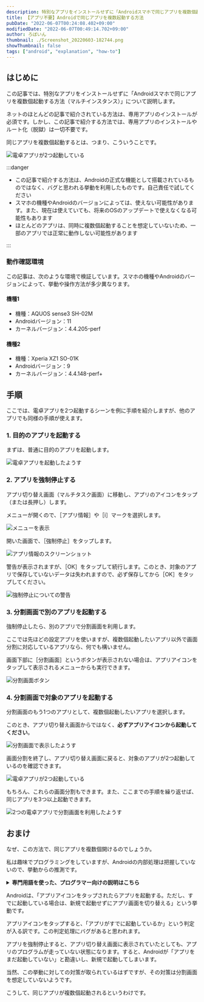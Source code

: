 ```yaml
---
description: 特別なアプリをインストールせずに「Androidスマホで同じアプリを複数個起動する方法」を説明します。ネットのほとんどの記事で紹介されている方法は、専用アプリのインストールが必須ですが、この記事の方法では一切インストール不要です。
title: 【アプリ不要】Androidで同じアプリを複数起動する方法
pubDate: "2022-06-07T00:24:08.402+09:00"
modifiedDate: "2022-06-07T00:49:14.702+09:00"
author: ろぼいん
thumbnail: ./Screenshot_20220603-182744.png
showThumbnail: false
tags: ["android", "explanation", "how-to"]
---
```


## はじめに

この記事では、特別なアプリをインストールせずに「Androidスマホで同じアプリを複数個起動する方法（マルチインスタンス）」について説明します。

ネットのほとんどの記事で紹介されている方法は、専用アプリのインストールが必須です。しかし、この記事で紹介する方法では、専用アプリのインストールやルート化（脱獄）は一切不要です。

同じアプリを複数個起動するとは、つまり、こういうことです。

![電卓アプリが2つ起動している](./Screenshot_20220603-182744.png)

:::danger

- この記事で紹介する方法は、Androidの正式な機能として搭載されているものではなく、バグと思われる挙動を利用したものです。自己責任で試してください
- スマホの機種やAndroidのバージョンによっては、使えない可能性があります。また、現在は使えていても、将来のOSのアップデートで使えなくなる可能性もあります
- ほとんどのアプリは、同時に複数個起動することを想定していないため、一部のアプリでは正常に動作しない可能性があります

:::

### 動作確認環境

この記事は、次のような環境で検証しています。スマホの機種やAndroidのバージョンによって、挙動や操作方法が多少異なります。

#### 機種1

- 機種：AQUOS sense3 SH-02M
- Androidバージョン：11
- カーネルバージョン：4.4.205-perf

#### 機種2

- 機種：Xperia XZ1 SO-01K
- Androidバージョン：9
- カーネルバージョン：4.4.148-perf+

## 手順

ここでは、電卓アプリを2つ起動するシーンを例に手順を紹介しますが、他のアプリでも同様の手順が使えます。

### 1. 目的のアプリを起動する

まずは、普通に目的のアプリを起動します。

![電卓アプリを起動したようす](./Screenshot_20220603-181113.png)

### 2. アプリを強制停止する

アプリ切り替え画面（マルチタスク画面）に移動し、アプリのアイコンをタップ（または長押し）します。

メニューが開くので、［アプリ情報］や［i］マークを選択します。

![メニューを表示](./Screenshot_20220603-181318.png)

開いた画面で、［強制停止］をタップします。

![アプリ情報のスクリーンショット](./Screenshot_20220603-181410.png)

警告が表示されますが、［OK］をタップして続行します。このとき、対象のアプリで保存していないデータは失われますので、必ず保存してから［OK］をタップしてください。

![強制停止についての警告](./Screenshot_20220603-181538.png)

### 3. 分割画面で別のアプリを起動する

強制停止したら、別のアプリで分割画面を利用します。

ここでは先ほどの設定アプリを使いますが、複数個起動したいアプリ以外で画面分割に対応しているアプリなら、何でも構いません。

画面下部に［分割画面］というボタンが表示されない場合は、アプリアイコンをタップして表示されるメニューからも実行できます。

![分割画面ボタン](./Screenshot_20220603-182057.png)

### 4. 分割画面で対象のアプリを起動する

分割画面のもう1つのアプリとして、複数個起動したいアプリを選択します。

このとき、アプリ切り替え画面からではなく、**必ずアプリアイコンから起動してください**。

![分割画面で表示したようす](./Screenshot_20220603-182334.png)

画面分割を終了し、アプリ切り替え画面に戻ると、対象のアプリが2つ起動しているのを確認できます。

![電卓アプリが2つ起動している](./Screenshot_20220603-182744.png)

もちろん、これらの画面分割もできます。また、ここまでの手順を繰り返せば、同じアプリを3つ以上起動できます。

![2つの電卓アプリで分割画面を利用したようす](./Screenshot_20220603-182901.png)

## おまけ

なぜ、この方法で、同じアプリを複数個開けるのでしょうか。

私は趣味でプログラミングをしていますが、Androidの内部処理は把握していないので、挙動からの推測です。

<details>
<summary><b>専門用語を使った、プログラマー向けの説明はこちら</b></summary>
<div>
Androidは、「アプリアイコンをタップしたらアプリを起動する。ただし、すでにインスタンスが存在する場合は、新規のインスタンスを作成せずに既存のインスタンスを表示する」という挙動です。

この、インスタンスの存在確認の処理にバグがあると思われます。

挙動から推察すると、「アプリ切り替え画面にアプリが表示されているか」ではなく「プロセスが走っているか」で、インスタンスの存在を確認しているようです。

そのため、アプリを強制停止すると、プロセスがkillされるため「インスタンスは存在していない」と判定され、新規インスタンスが作成されます。

しかしながら、実際にはアプリ切り替え画面に表示されているためインスタンスはすでに存在しており、結果として複数のインスタンスが作成されるようです。

当然、この挙動に対しての対策が取られているはずですが、その対策は分割画面を想定していないようです。

こうして、同じアプリが複数個起動されるというわけです。
</div>
<hr>
</details>

Androidは、「アプリアイコンをタップされたらアプリを起動する。ただし、すでに起動している場合は、新規で起動せずにアプリ画面を切り替える」という挙動です。

アプリアイコンをタップすると、「アプリがすでに起動しているか」という判定が入る訳です。この判定処理にバグがあると思われます。

アプリを強制停止すると、アプリ切り替え画面に表示されていたとしても、アプリのプログラムが走っていない状態になります。すると、Androidが「アプリをまだ起動していない」と勘違いし、新規で起動してしまいます。

当然、この挙動に対しての対策が取られているはずですが、その対策は分割画面を想定していないようです。

こうして、同じアプリが複数個起動されるというわけです。
